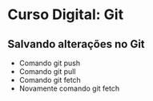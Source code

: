 # Curso Digital: Git

## Salvando alterações no Git

* Comando git push
* Comando git pull
* Comando git fetch
* Novamente comando git fetch
